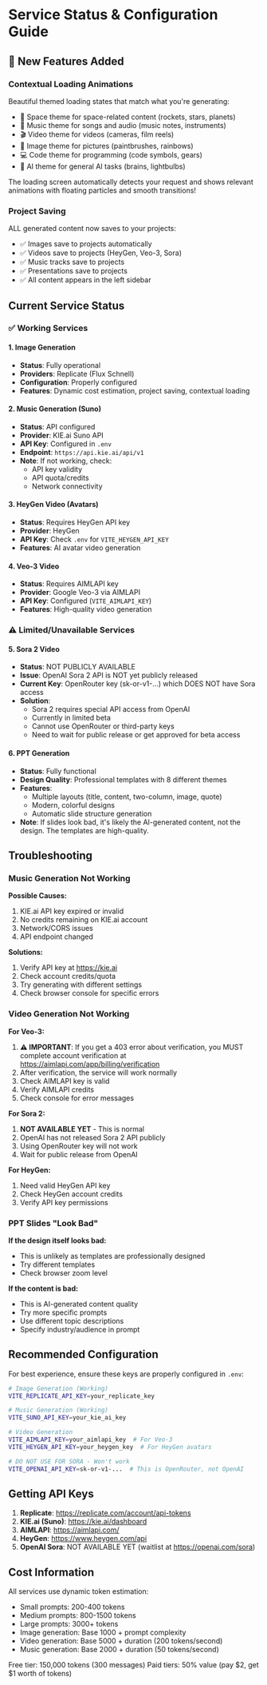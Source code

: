 # Service Status & Configuration Guide

## 🎉 New Features Added

### **Contextual Loading Animations**
Beautiful themed loading states that match what you're generating:
- 🚀 Space theme for space-related content (rockets, stars, planets)
- 🎵 Music theme for songs and audio (music notes, instruments)
- 🎬 Video theme for videos (cameras, film reels)
- 🎨 Image theme for pictures (paintbrushes, rainbows)
- 💻 Code theme for programming (code symbols, gears)
- 🧠 AI theme for general AI tasks (brains, lightbulbs)

The loading screen automatically detects your request and shows relevant animations with floating particles and smooth transitions!

### **Project Saving**
ALL generated content now saves to your projects:
- ✅ Images save to projects automatically
- ✅ Videos save to projects (HeyGen, Veo-3, Sora)
- ✅ Music tracks save to projects
- ✅ Presentations save to projects
- ✅ All content appears in the left sidebar

## Current Service Status

### ✅ Working Services

#### 1. **Image Generation**
- **Status**: Fully operational
- **Providers**: Replicate (Flux Schnell)
- **Configuration**: Properly configured
- **Features**: Dynamic cost estimation, project saving, contextual loading

#### 2. **Music Generation (Suno)**
- **Status**: API configured
- **Provider**: KIE.ai Suno API
- **API Key**: Configured in `.env`
- **Endpoint**: `https://api.kie.ai/api/v1`
- **Note**: If not working, check:
  - API key validity
  - API quota/credits
  - Network connectivity

#### 3. **HeyGen Video (Avatars)**
- **Status**: Requires HeyGen API key
- **Provider**: HeyGen
- **API Key**: Check `.env` for `VITE_HEYGEN_API_KEY`
- **Features**: AI avatar video generation

#### 4. **Veo-3 Video**
- **Status**: Requires AIMLAPI key
- **Provider**: Google Veo-3 via AIMLAPI
- **API Key**: Configured (`VITE_AIMLAPI_KEY`)
- **Features**: High-quality video generation

### ⚠️ Limited/Unavailable Services

#### 5. **Sora 2 Video**
- **Status**: NOT PUBLICLY AVAILABLE
- **Issue**: OpenAI Sora 2 API is NOT yet publicly released
- **Current Key**: OpenRouter key (sk-or-v1-...) which DOES NOT have Sora access
- **Solution**:
  - Sora 2 requires special API access from OpenAI
  - Currently in limited beta
  - Cannot use OpenRouter or third-party keys
  - Need to wait for public release or get approved for beta access

#### 6. **PPT Generation**
- **Status**: Fully functional
- **Design Quality**: Professional templates with 8 different themes
- **Features**:
  - Multiple layouts (title, content, two-column, image, quote)
  - Modern, colorful designs
  - Automatic slide structure generation
- **Note**: If slides look bad, it's likely the AI-generated content, not the design. The templates are high-quality.

## Troubleshooting

### Music Generation Not Working

**Possible Causes:**
1. KIE.ai API key expired or invalid
2. No credits remaining on KIE.ai account
3. Network/CORS issues
4. API endpoint changed

**Solutions:**
1. Verify API key at https://kie.ai
2. Check account credits/quota
3. Try generating with different settings
4. Check browser console for specific errors

### Video Generation Not Working

**For Veo-3:**
1. **⚠️ IMPORTANT**: If you get a 403 error about verification, you MUST complete account verification at https://aimlapi.com/app/billing/verification
2. After verification, the service will work normally
3. Check AIMLAPI key is valid
4. Verify AIMLAPI credits
5. Check console for error messages

**For Sora 2:**
1. **NOT AVAILABLE YET** - This is normal
2. OpenAI has not released Sora 2 API publicly
3. Using OpenRouter key will not work
4. Wait for public release from OpenAI

**For HeyGen:**
1. Need valid HeyGen API key
2. Check HeyGen account credits
3. Verify API key permissions

### PPT Slides "Look Bad"

**If the design itself looks bad:**
- This is unlikely as templates are professionally designed
- Try different templates
- Check browser zoom level

**If the content is bad:**
- This is AI-generated content quality
- Try more specific prompts
- Use different topic descriptions
- Specify industry/audience in prompt

## Recommended Configuration

For best experience, ensure these keys are properly configured in `.env`:

```bash
# Image Generation (Working)
VITE_REPLICATE_API_KEY=your_replicate_key

# Music Generation (Working)
VITE_SUNO_API_KEY=your_kie_ai_key

# Video Generation
VITE_AIMLAPI_KEY=your_aimlapi_key  # For Veo-3
VITE_HEYGEN_API_KEY=your_heygen_key  # For HeyGen avatars

# DO NOT USE FOR SORA - Won't work
VITE_OPENAI_API_KEY=sk-or-v1-...  # This is OpenRouter, not OpenAI
```

## Getting API Keys

1. **Replicate**: https://replicate.com/account/api-tokens
2. **KIE.ai (Suno)**: https://kie.ai/dashboard
3. **AIMLAPI**: https://aimlapi.com/
4. **HeyGen**: https://www.heygen.com/api
5. **OpenAI Sora**: NOT AVAILABLE YET (waitlist at https://openai.com/sora)

## Cost Information

All services use dynamic token estimation:
- Small prompts: 200-400 tokens
- Medium prompts: 800-1500 tokens
- Large prompts: 3000+ tokens
- Image generation: Base 1000 + prompt complexity
- Video generation: Base 5000 + duration (200 tokens/second)
- Music generation: Base 2000 + duration (50 tokens/second)

Free tier: 150,000 tokens (300 messages)
Paid tiers: 50% value (pay $2, get $1 worth of tokens)
